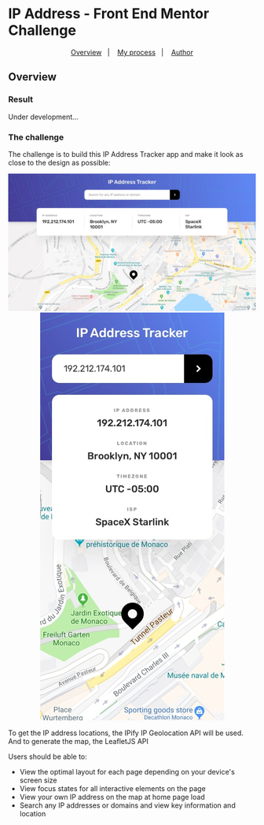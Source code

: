 # IP Address - Front End Mentor Challenge

<p align="center">
  <a href="#overview">Overview</a>&nbsp;&nbsp;&nbsp;|&nbsp;&nbsp;&nbsp;
  <a href="#my-process">My process</a>&nbsp;&nbsp;&nbsp;|&nbsp;&nbsp;&nbsp;
  <a href="#author">Author</a>
</p>

## Overview

### Result
[//]: # "This is a solution to the IP address tracker challenge on Frontend Mentor."

Under development...

### The challenge

The challenge is to build this IP Address Tracker app and make it look as close to the design as possible:

<p align="center">
 <img src="desktop-design.jpg" alt="Application demo" />
 <img src="mobile-design.jpg" alt="Application demo" />
</p>

To get the IP address locations, the IPify IP Geolocation API will be used. And to generate the map, the LeafletJS API

Users should be able to:

- View the optimal layout for each page depending on your device's screen size
- View focus states for all interactive elements on the page
- View your own IP address on the map at home page load
- Search any IP addresses or domains and view key information and location

[//]:# "## My process"

[//]:# "### Built with"

[//]:# "- HTML5"
[//]:# "- CSS"
[//]:# "- Flexbox"
[//]:# "- CSS Grid"
[//]:# "- Javascript"
[//]:# "- API's ( IPify, LeafletJS)"

[//]: # (### What I learned)

[//]: # (Use this section to recap over some of your major learnings while working through this project. Writing these out and providing code samples of areas you want to highlight is a great way to reinforce your own knowledge.)

[//]: # (To see how you can add code snippets, see below:)

[//]: # (```html)
[//]: # (<h1>Some HTML code I'm proud of</h1>)
[//]: # (```)
[//]: # (```css)
[//]: # (.proud-of-this-css { )
[//]: # (  color: papayawhip; )
[//]: # (})
[//]: # (```)
[//]: # (```js)

[//]: # ( ## Author)

[//]: # "- Website - [Add your name here](https://www.your-site.com)" 
[//]: # "- Frontend Mentor - [@yourusername](https://www.frontendmentor.io/profile/yourusername)"
[//]: # "- Twitter - [@yourusername](https://www.twitter.com/yourusername)"

[//]: # (## Acknowledgments)

[//]: # (This is where you can give a hat tip to anyone who helped you out on this project. Perhaps you worked in a team or got some inspiration from someone else's solution. This is the perfect place to give them some credit.)


